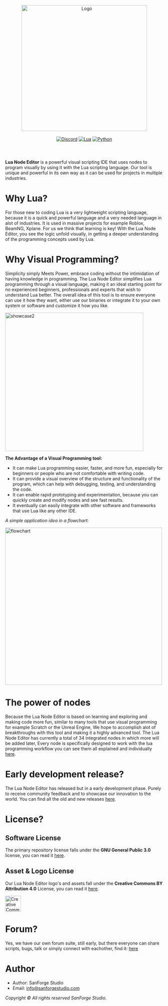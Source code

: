 

<div align="center">
  <img alt="Logo" src="https://github.com/SanForgeStudio/LuaNodeEditor/assets/97965051/e80e3288-7d94-43fa-9242-cc3e91798e3b" width="400" />
  <br>
   <br>
  <a href="https://discord.gg/R4JnD2RHjR"><img alt="Discord" src="https://img.shields.io/badge/Discord-%235865F2.svg?style=for-the-badge&logo=discord&logoColor=white"></a> <a href="https://www.lua.org"><img alt="Lua" src="https://img.shields.io/badge/lua-%232C2D72.svg?style=for-the-badge&logo=lua&logoColor=white"></a> <a href="https://www.python.org/"><img alt="Python" src="https://img.shields.io/badge/python-3670A0?style=for-the-badge&logo=python&logoColor=ffdd54"></a>


</div>

#

<br/>
<b>Lua Node Editor</b> is a powerful visual scripting IDE that uses nodes to program visually by using it with the Lua scripting language. Our tool is unique and powerful in its own way as it can be used for projects in multiple industries.
<br/>



# Why Lua?
For those new to coding Lua is a very lightweight scripting language, because it is a quick and powerful language and a very needed language in alot of industries. It is used in massive projects for example Roblox, BeamNG, Xplane. For us we think that learning is key! With the Lua Node Editor, you see the logic unfold visually, in getting a deeper understanding of the programming concepts used by Lua.


# Why Visual Programming?
Simplicity simply Meets Power, embrace coding without the intimidation of having knowledge in programming. The Lua Node Editor simplifies Lua programming through a visual language, making it an ideal starting point for no experienced beginners, professionals and experts that wish to understand Lua better.
The overall idea of this tool is to ensure everyone can use it how they want, either use our binaries or integrate it to your own system or software and customize it how you like.

<img width="440" alt="showcase2" src="https://github.com/SanForgeStudio/LuaNodeEditor/assets/97965051/08f0c276-c05e-4d12-82c2-ef6dd1b03f24">

**The Advantage of a Visual Programming tool:**
- It can make Lua programming easier, faster, and more fun, especially for beginners or people who are not comfortable with writing code.
- It can provide a visual overview of the structure and functionality of the program, which can help with debugging, testing, and understanding the code.
- It can enable rapid prototyping and experimentation, because you can quickly create and modify nodes and see fast results.
- It eventually can easily integrate with other software and frameworks that use Lua like any other IDE.


*A simple application idea in a flowchart:*

<img alt="flowchart" src="https://github.com/SanForgeStudio/LuaNodeEditor/assets/97965051/c3f71a59-b209-4e8d-9212-78fb13a50281" width="500" />

# The power of nodes
Because the Lua Node Editor is based on learning and exploring and making code more fun, similar to many tools that use visual programming for example Scratch or the Unreal Engine, We hope to accomplish alot of breakthroughs with this tool and making it a highly advanced tool.
The Lua Node Editor has currently a total of 34 integrated nodes in which more will be added later, Every node is specifically designed to work with the lua programming workflow you can see them all explained and individually [here](https://github.com/SanForgeStudio/LuaNodeEditor/wiki/Nodes-Library#integrated-nodes).

# Early development release?
The Lua Node Editor has released but in a early development phase. Purely to receive community feedback and to showcase our innovation to the world. You can find all the old and new releases [here](https://github.com/SanForgeStudio/LuaNodeEditor/releases).


# License?

## Software License
The primary repository license falls under the **GNU General Public 3.0** license, you can read it [here](https://github.com/SanForgeStudio/LuaNodeEditor/blob/main/LICENSE).

## Asset & Logo License
Our Lua Node Editor logo's and assets fall under the **Creative Commons BY Attribution 4.0** License, you can read it [here](https://creativecommons.org/licenses/by/4.0/deed.en).

<img alt="Creative Commons BY 4.0 Icon" src="https://github.com/SanForgeStudio/LuaNodeEditor/assets/97965051/656f3487-f971-4f4f-9874-becfca4707fd" width="50" />


# Forum?
Yes, we have our own forum suite, still early, but there everyone can share scripts, bugs, talk or simply connect with eachother, find it:
[here](https://www.lua-node-editor.com/forum)

# Author
- Author: SanForge Studio
- Email: info@sanforgestudio.com

*Copyright © All rights reserved SanForge Studio.*

